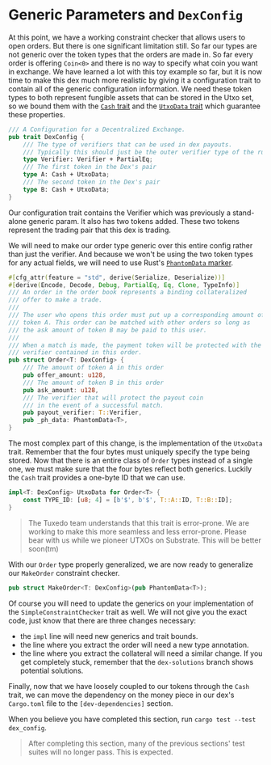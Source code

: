 # Generic Parameters and `DexConfig`

At this point, we have a working constraint checker that allows users to open orders.
But there is one significant limitation still.
So far our types are not generic over the token types that the orders are made in.
So far every order is offering `Coin<0>` and there is no way to specify what coin you want in exchange.
We have learned a lot with this toy example so far, but it is now time to make this dex much more realistic by giving it a configuration trait to contain all of the generic configuration information.
We need these token types to both represent fungible assets that can be stored in the Utxo set, so we bound them with the [`Cash` trait](https://off-narrative-labs.github.io/Tuxedo/tuxedo_core/traits/trait.Cash.html) and the [`UtxoData` trait](https://off-narrative-labs.github.io/Tuxedo/tuxedo_core/dynamic_typing/trait.UtxoData.html) which guarantee these properties.

```rust
/// A Configuration for a Decentralized Exchange.
pub trait DexConfig {
    /// The type of verifiers that can be used in dex payouts.
    /// Typically this should just be the outer verifier type of the runtime.
    type Verifier: Verifier + PartialEq;
    /// The first token in the Dex's pair
    type A: Cash + UtxoData;
    /// The second token in the Dex's pair
    type B: Cash + UtxoData;
}
```

Our configuration trait contains the Verifier which was previously a stand-alone generic param.
It also has two tokens added.
These two tokens represent the trading pair that this dex is trading.

We will need to make our order type generic over this entire config rather than just the verifier.
And because we won't be using the two token types for any actual fields, we will need to use Rust's [`PhantomData` marker](https://doc.rust-lang.org/std/marker/struct.PhantomData.html).

```rust
#[cfg_attr(feature = "std", derive(Serialize, Deserialize))]
#[derive(Encode, Decode, Debug, PartialEq, Eq, Clone, TypeInfo)]
/// An order in the order book represents a binding collateralized
/// offer to make a trade.
///
/// The user who opens this order must put up a corresponding amount of
/// token A. This order can be matched with other orders so long as
/// the ask amount of token B may be paid to this user.
///
/// When a match is made, the payment token will be protected with the
/// verifier contained in this order.
pub struct Order<T: DexConfig> {
    /// The amount of token A in this order
    pub offer_amount: u128,
    /// The amount of token B in this order
    pub ask_amount: u128,
    /// The verifier that will protect the payout coin
    /// in the event of a successful match.
    pub payout_verifier: T::Verifier,
    pub _ph_data: PhantomData<T>,
}
```

The most complex part of this change, is the implementation of the `UtxoData` trait.
Remember that the four bytes must uniquely specify the type being stored.
Now that there is an entire class of `Order` types instead of a single one, we must make sure that the four bytes reflect both generics.
Luckily the `Cash` trait provides a one-byte ID that we can use.

```rust
impl<T: DexConfig> UtxoData for Order<T> {
    const TYPE_ID: [u8; 4] = [b'$', b'$', T::A::ID, T::B::ID];
}
```

> The Tuxedo team understands that this trait is error-prone.
> We are working to make this more seamless and less error-prone.
> Please bear with us while we pioneer UTXOs on Substrate.
> This will be better soon(tm)

With our `Order` type properly generalized, we are now ready to generalize our `MakeOrder` constraint checker.

```rust
pub struct MakeOrder<T: DexConfig>(pub PhantomData<T>);
```

Of course you will need to update the generics on your implementation of the `SimpleConstraintChecker` trait as well.
We will not give you the exact code, just know that there are three changes necessary:
* the `impl` line will need new generics and trait bounds.
* the line where you extract the order will need a new type annotation.
* the line where you extract the collateral will need a similar
 change.
If you get completely stuck, remember that the `dex-solutions` branch shows potential solutions.

Finally, now that we have loosely coupled to our tokens through the `Cash` trait, we can move the dependency on the money piece in our dex's `Cargo.toml` file to the `[dev-dependencies]` section.

When you believe you have completed this section, run `cargo test --test dex_config`.

> After completing this section, many of the previous sections' test suites will no longer pass.
> This is expected.
